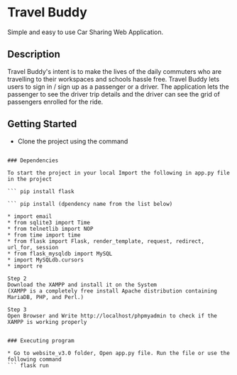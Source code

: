 # Travel Buddy

Simple and easy to use Car Sharing Web Application.

## Description
Travel Buddy's intent is to make the lives of the daily commuters who are travelling to their workspaces and schools hassle free. 
Travel Buddy lets users to sign in / sign up as a passenger or a driver. The application lets the passenger to see the driver trip details and the driver can see the grid of passengers enrolled for the ride.

## Getting Started
* Clone the project using the command 
``` git clone https://github.com/indhunaidu/Travel-Buddy.git

### Dependencies

To start the project in your local Import the following in app.py file in the project

``` pip install flask

``` pip install (dpendency name from the list below) 

* import email  
* from sqlite3 import Time  
* from telnetlib import NOP  
* from time import time  
* from flask import Flask, render_template, request, redirect, url_for, session  
* from flask_mysqldb import MySQL  
* import MySQLdb.cursors  
* import re  

Step 2  
Download the XAMPP and install it on the System  
(XAMPP is a completely free install Apache distribution containing MariaDB, PHP, and Perl.)  

Step 3  
Open Browser and Write http://localhost/phpmyadmin to check if the XAMPP is working properly  


### Executing program

* Go to website_v3.0 folder, Open app.py file. Run the file or use the following command
``` flask run




